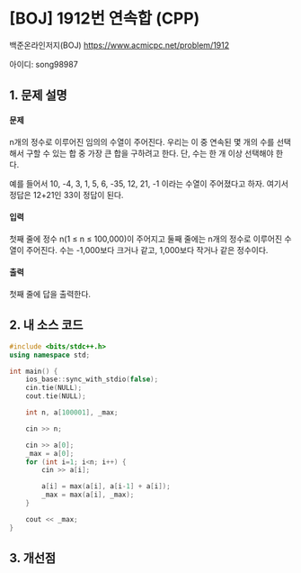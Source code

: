 # [BOJ] 1912번 연속합 (CPP)


백준온라인저지(BOJ) https://www.acmicpc.net/problem/1912


아이디: song98987


## 1. 문제 설명

#### 문제
n개의 정수로 이루어진 임의의 수열이 주어진다. 우리는 이 중 연속된 몇 개의 수를 선택해서 구할 수 있는 합 중 가장 큰 합을 구하려고 한다. 단, 수는 한 개 이상 선택해야 한다.

예를 들어서 10, -4, 3, 1, 5, 6, -35, 12, 21, -1 이라는 수열이 주어졌다고 하자. 여기서 정답은 12+21인 33이 정답이 된다.

#### 입력
첫째 줄에 정수 n(1 ≤ n ≤ 100,000)이 주어지고 둘째 줄에는 n개의 정수로 이루어진 수열이 주어진다. 수는 -1,000보다 크거나 같고, 1,000보다 작거나 같은 정수이다.

#### 출력
첫째 줄에 답을 출력한다.

## 2. 내 소스 코드

```C++
#include <bits/stdc++.h>
using namespace std;

int main() {
    ios_base::sync_with_stdio(false);
    cin.tie(NULL);
    cout.tie(NULL);

    int n, a[100001], _max;

    cin >> n;

    cin >> a[0];
    _max = a[0];
    for (int i=1; i<n; i++) {
        cin >> a[i];

        a[i] = max(a[i], a[i-1] + a[i]);
        _max = max(a[i], _max);
    }

    cout << _max;
}
```

## 3. 개선점

